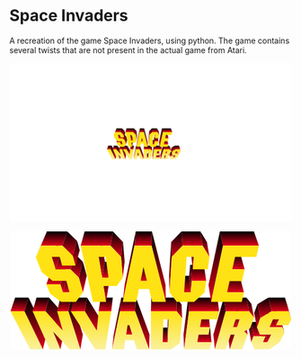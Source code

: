 # Space Invaders
A recreation of the game Space Invaders, using python.
The game contains several twists that are not present in the actual game from Atari.


![image](/images/logo.png?raw=true "image")
<p align="center">
  <img src="https://github.com/Ayush-Git/SpaceInvaders/blob/master/images/spaceinvaders.png">
</p>

